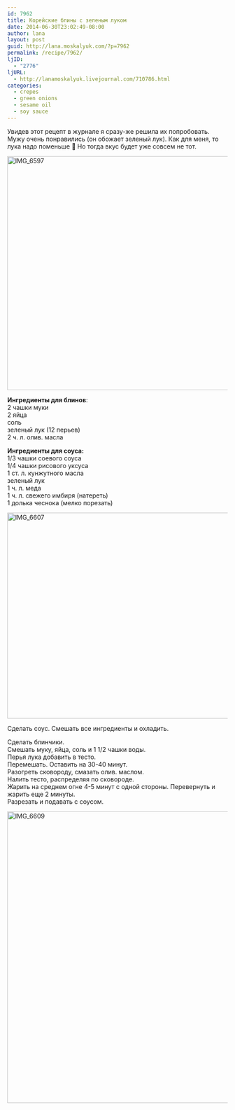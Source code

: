 ```yaml
---
id: 7962
title: Корейские блины с зеленым луком
date: 2014-06-30T23:02:49-08:00
author: lana
layout: post
guid: http://lana.moskalyuk.com/?p=7962
permalink: /recipe/7962/
ljID:
  - "2776"
ljURL:
  - http://lanamoskalyuk.livejournal.com/710786.html
categories:
  - crepes
  - green onions
  - sesame oil
  - soy sauce
---
```

Увидев этот рецепт в журнале я сразу-же решила их попробовать. Мужу очень понравились (он обожает зеленый лук). Как для меня, то лука надо поменьше 🙂 Но тогда вкус будет уже совсем не тот.

<img loading="lazy" src="https://farm3.staticflickr.com/2910/14525397836_f8dd96b789_c.jpg" alt="IMG_6597" width="800" height="534" /> 

**Ингредиенты для блинов**:  
2 чашки муки  
2 яйца  
соль  
зеленый лук (12 перьев)  
2 ч. л. олив. масла

**Ингредиенты для соуса:**  
1/3 чашки соевого соуса  
1/4 чашки рисового уксуса  
1 ст. л. кунжутного масла  
зеленый лук  
1 ч. л. меда  
1 ч. л. свежего имбиря (натереть)  
1 долька чеснока (мелко порезать)

<img loading="lazy" src="https://farm3.staticflickr.com/2933/14547552372_56e44bff4a_c.jpg" alt="IMG_6607" width="800" height="470" /> 

Сделать соус. Смешать все ингредиенты и охладить.

Сделать блинчики.  
Смешать муку, яйца, соль и 1 1/2 чашки воды.  
Перья лука добавить в тесто.  
Перемешать. Оставить на 30-40 минут.  
Разогреть сковороду, смазать олив. маслом.  
Налить тесто, распределяя по сковороде.  
Жарить на среднем огне 4-5 минут с одной стороны. Перевернуть и жарить еще 2 минуты.  
Разрезать и подавать с соусом.

<img loading="lazy" src="https://farm3.staticflickr.com/2926/14361830710_75d31e0434_c.jpg" alt="IMG_6609" width="800" height="666" />